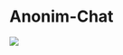 # Anonim-Chat

<img src="[gorsel-link](https://github.com/turanayhan/Anonim-Chat/blob/main/Ekran%20Resmi%202024-01-06%2017.33.35.png)https://github.com/turanayhan/Anonim-Chat/blob/main/Ekran%20Resmi%202024-01-06%2017.33.35.png" width="auto">
